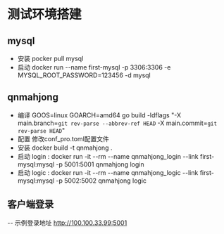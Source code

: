 # 测试环境搭建


## mysql
- 安装 pocker pull mysql
- 启动 docker run --name first-mysql -p 3306:3306 -e MYSQL_ROOT_PASSWORD=123456 -d mysql

## qnmahjong
- 编译 GOOS=linux GOARCH=amd64 go build -ldflags "-X main.branch=`git rev-parse --abbrev-ref HEAD` -X main.commit=`git rev-parse HEAD`"
- 配置 修改conf_pro.toml配置文件
- 安装 docker build -t qnmahjong . 
- 启动 login : docker run -it --rm --name qnmahjong_login --link first-mysql:mysql -p 5001:5001 qnmahjong login
- 启动 logic : docker run -it --rm --name qnmahjong_logic --link first-mysql:mysql -p 5002:5002 qnmahjong logic

## 客户端登录
-- 示例登录地址 http://100.100.33.99:5001